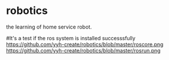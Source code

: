 # robotics
the learning of home service robot.

#It's a test if the ros system is installed successsfully 
https://github.com/yyh-create/robotics/blob/master/roscore.png
https://github.com/yyh-create/robotics/blob/master/rosrun.png

